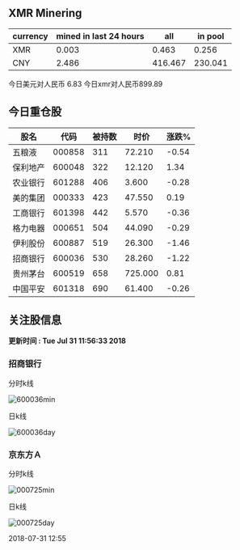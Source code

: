 ## XMR Minering

|currency|mined in last 24 hours|all|in pool|
|---|---|---|---|
|XMR|0.003|0.463|0.256|
|CNY|2.486|416.467|230.041|

今日美元对人民币 6.83	今日xmr对人民币899.89


## 今日重仓股 

|股名|代码|被持数|时价|涨跌%|
|---|---|---|---|---|
|五粮液|000858|311|72.210|-0.54|
|保利地产|600048|322|12.120|1.34|
|农业银行|601288|406|3.600|-0.28|
|美的集团|000333|423|47.550|0.19|
|工商银行|601398|442|5.570|-0.36|
|格力电器|000651|504|44.090|-0.29|
|伊利股份|600887|519|26.300|-1.46|
|招商银行|600036|530|28.260|-1.22|
|贵州茅台|600519|658|725.000|0.81|
|中国平安|601318|690|61.400|-0.26|

## 关注股信息
**更新时间 : Tue Jul 31 11:56:33 2018**
### 招商银行 
分时k线

![600036min](http://image.sinajs.cn/newchart/min/n/sh600036.gif)

日k线

![600036day](http://image.sinajs.cn/newchart/daily/n/sh600036.gif)

### 京东方Ａ 
分时k线

![000725min](http://image.sinajs.cn/newchart/min/n/sz000725.gif)

日k线

![000725day](http://image.sinajs.cn/newchart/daily/n/sz000725.gif)

2018-07-31 12:55